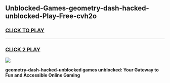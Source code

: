 
## Unblocked-Games-geometry-dash-hacked-unblocked-Play-Free-cvh2o
<h3>
<a href="https://premium76.site?title=geometry-dash-hacked-unblocked&ref=12A">CLICK TO PLAY</a></h3>
<hr>

<h3>
<a href="https://premium76.site?title=geometry-dash-hacked-unblocked&ref=12A">CLICK 2 PLAY</a>
  
</h3>

<a href="https://premium76.site?title=geometry-dash-hacked-unblocked&ref=12A"><img src="https://clearcache.store/games.png"></a>


**geometry-dash-hacked-unblocked games unblocked: Your Gateway to Fun and Accessible Online Gaming**
